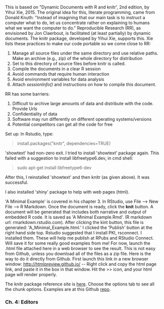 This is based on "Dynamic Documents with R and knitr', 2nd edition, by Yihui Xie, 2015.
The original idea for this, literate programming,  came from Donald Knuth: "Instead of imagining that our main task is to instruct a computer what to do, let us concentrate rather on explaining to humans what we want the computer to do." Reproducible Research (RR), as envisioned by Jon Claerbout,  is facilitated (at least partially) by dynamic documents. The knitr package, developed by Yihui Xie, supports this. Xie lists these practices to make our code portable so we come close to RR:
1. Manage all source files under the same directory and use relative paths. Make an archive (e.g., zip) of the whole directory for distribution
2. Set to this directory of source files before knitr is called. 
3. Compile the documents in a clear R session
4. Avoid commands that require human interaction
5. Avoid environment variables for data analysis
6. Attach *sessionInfo()* and instructions on how to compile this document. 

RR has some barriers:
1. Difficult to archive large amounts of data and distribute with the code. Provide Urls
2. Confidentiality of data
3. Software may run differently on different operating systems/versions
4. Potential competitors can get all the code for free

Set up: In Rstudio, type: 
>install.packages("knitr", dependencies=TRUE)

'showtext' had non-zero exit. I tried to install 'showtext' package again. This failed with a suggestion to install libfreetype6.dev, in cmd shell:
>sudo apt-get install libfreetype6-dev

After this, I reinstalled 'showtext' and then knitr (as given above). It was successful. 

I also installed 'shiny' package to help with web pages (html). 

'A Minimal Example' is covered in his chapter 3. In RStudio, use File --> New File --> R Markdown. Once the document is ready, click the **knit** button. A document will be generated that includes both narrative and output of embedded R code. It is saved as 'A Minimal Example.Rmd'. (R markdown url: rmarkdown.rstudio.com). After clicking the kint button, this file is generated: 'A_Minimal_Example.html.' I clicked the 'Publish' button at the right hand side top. Rstudio suggested that I install PKI, rsconnect. I installed them. These will help me publish at RPubs and RStudio Connect. Will save it for some really good examples from me! For now, launch the .html file attached here in a web browser to see the result. This is not easy from Github, unless you download all of the files as a zip file. Here is the way to do it directly from Github. First launch this link in a new browser window: http://htmlpreview.github.io/ -- Right click and copy the html page link, and paste it in the box in that window. Hit the >> icon, and your html page will render properly. 

The knitr package reference site is [here](https://yihui.name/knitr/). Choose the options tab to see all the chunk options. Examples are at this Github [repo](https://github.com/yihui/knitr-examples).

### Ch. 4: Editors





